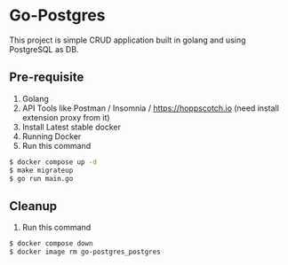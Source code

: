 # Go-Postgres

This project is simple CRUD application built in golang and using PostgreSQL as DB.

## Pre-requisite
1. Golang
2. API Tools like Postman / Insomnia / https://hoppscotch.io (need install extension proxy from it)
3. Install Latest stable docker
4. Running Docker
5. Run this command
```bash
$ docker compose up -d
$ make migrateup
$ go run main.go
```


## Cleanup
1. Run this command
```bash
$ docker compose down
$ docker image rm go-postgres_postgres
```